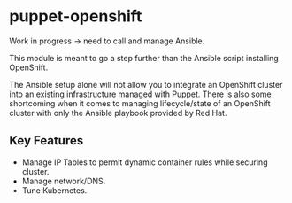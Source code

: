 # puppet-openshift
Work in progress -> need to call and manage Ansible.

This module is meant to go a step further than the Ansible script installing OpenShift.

The Ansible setup alone will not allow you to integrate an OpenShift cluster into an existing infrastructure managed with Puppet. There is also some shortcoming when it comes to managing lifecycle/state of an OpenShift cluster with only the Ansible playbook provided by Red Hat.

## Key Features
- Manage IP Tables to permit dynamic container rules while securing cluster.
- Manage network/DNS.
- Tune Kubernetes.
